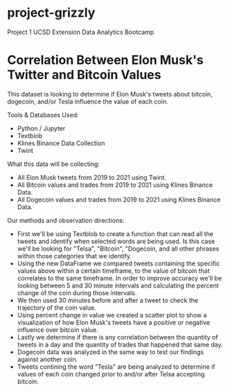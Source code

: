 # project-grizzly
Project 1 UCSD Extension Data Analytics Bootcamp

# Correlation Between Elon Musk's Twitter and Bitcoin Values
This dataset is looking to determine if Elon Musk's tweets about bitcoin, dogecoin, and/or Tesla influence the value of each coin.

Tools & Databases Used:
- Python / Jupyter
- Textblob
- Klines Binance Data Collection
- Twint

What this data will be collecting:
- All Elon Musk tweets from 2019 to 2021 using Twint.
- All Bitcoin values and trades from 2019 to 2021 using Klines Binance Data.
- All Dogecoin values and trades from 2019 to 2021 using Klines Binance Data.
 
Our methods and observation directions:
- First we'll be using Textblob to create a function that can read all the tweets and identify when selected words are being used. Is this case we'll be looking for "Telsa", "Bitcoin", "Dogecoin, and all other phrases within those categories that we identify.
- Using the new DataFrame we compared tweets containing the specific values above within a certain timeframe, to the value of bitcoin that correlates to the same timeframe. In order to improve accuracy we'll be looking between 5 and 30 minute intervals and calculating the percent change of the coin during those intervals.
- We then used 30 minutes before and after a tweet to check the trajectory of the coin value.
- Using percent change in value we created a scatter plot to show a visualization of how Elon Musk's tweets have a positive or negative influence over bitcoin value.
- Lastly we determine if there is any correlation between the quantity of tweets in a day and the quantity of trades that happened that same day.
- Dogecoin data was analyzed in the same way to test our findings against another coin.
- Tweets contining the word "Tesla" are being analyzed to determine if values of each coin changed prior to and/or after Telsa accepting bitcoin.
